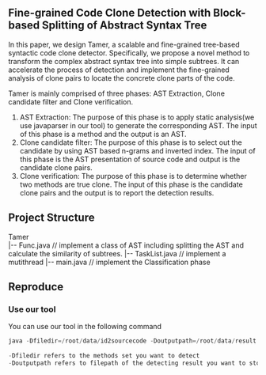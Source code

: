 ## Fine-grained Code Clone Detection with Block-based Splitting of Abstract Syntax Tree

In this paper, we design Tamer, a scalable and fine-grained tree-based syntactic code clone
detector. Specifically, we propose a novel method to transform the complex abstract syntax tree into simple subtrees. It can accelerate the process of detection and implement the fine-grained analysis of clone pairs to locate the concrete clone parts of the code.

Tamer is mainly comprised of three phases: AST Extraction, Clone candidate filter and Clone verification.

1. AST Extraction: The purpose of this phase is to apply static analysis(we use javaparser in our tool) to generate the corresponding AST. The input of this phase is a method and the output is an AST.
2. Clone candidate filter: The purpose of this phase is to select out the candidate by using AST based n-grams and inverted index. The input of this phase is the AST presentation of source code and output is the candidate clone pairs.
3. Clone verification: The purpose of this phase is to determine whether two methods are true clone. The input of this phase is the candidate clone pairs and the output is to report the detection results.

## Project Structure

Tamer  
|-- Func.java    	// implement a class of AST including splitting the AST and calculate the similarity of subtrees. 
|-- TaskList.java     // implement a mutithread 
|-- main.java   // implement the Classification phase  

## Reproduce



### Use our tool

You can use our tool in the following command

```java
java -Dfiledir=/root/data/id2sourcecode -Doutputpath=/root/data/result.csv -jar finals-1.0-SNAPSHOT.jar
    
-Dfiledir refers to the methods set you want to detect
-Doutputpath refers to filepath of the detecting result you want to store
```

